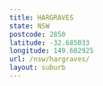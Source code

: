 ```yaml
---
title: HARGRAVES
state: NSW
postcode: 2850
latitude: -32.685033
longitude: 149.602925
url: /nsw/hargraves/
layout: suburb
---
```

